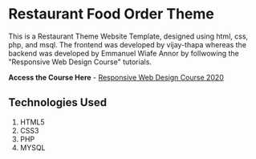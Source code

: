 # Restaurant Food Order Theme
This is a Restaurant Theme Website Template, designed using html, css, php, and msql. The frontend was developed by vijay-thapa whereas the backend was developed by Emmanuel Wiafe Annor  by follwowing the "Responsive Web Design Course" tutorials.

**Access the Course Here** - 
[Responsive Web Design Course 2020](https://www.youtube.com/watch?v=VaV_Ro8jpPY)


## Technologies Used
1. HTML5
2. CSS3
3. PHP
4. MYSQL



